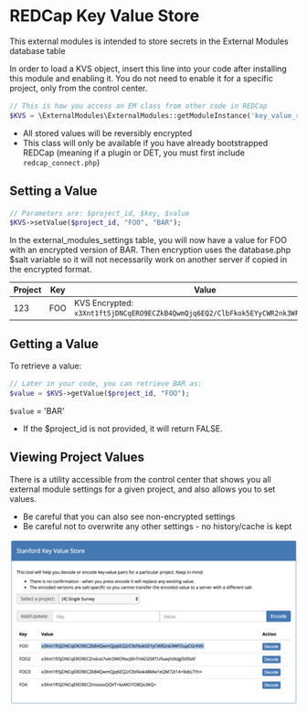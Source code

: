 # REDCap Key Value Store

This external modules is intended to store secrets in the External Modules database table

In order to load a KVS object, insert this line into your code after installing this module and enabling it.
You do not need to enable it for a specific project, only from the control center.
```php
// This is how you access an EM class from other code in REDCap
$KVS = \ExternalModules\ExternalModules::getModuleInstance('key_value_store');
```
 * All stored values will be reversibly encrypted
 * This class will only be available if you have already bootstrapped REDCap (meaning if a plugin or DET, you must first include `redcap_connect.php`)

## Setting a Value
```php
// Parameters are: $project_id, $key, $value
$KVS->setValue($project_id, "FOO", "BAR");
```
In the external_modules_settings table, you will now have a value for FOO with an encrypted version of BAR.  Then encryption uses the database.php $salt variable so it will not necessarily work on another server if copied in the encrypted format.

| Project | Key | Value |
| --- | --- | --------------------------------------------------------------- |
| 123 | FOO | KVS Encrypted: `x3Xnt1ft5jDNCqERO9ECZkB4QwmQjq6EQ2/ClbFkok5EYyCWR2nk3WFOupCGrXV0` |


## Getting a Value
To retrieve a value:
```php
// Later in your code, you can retrieve BAR as:
$value = $KVS->getValue($project_id, "FOO");
```
`$value` = 'BAR'
 * If the $project_id is not provided, it will return FALSE.
 
## Viewing Project Values
There is a utility accessible from the control center that shows you all external module settings for a given project, and also allows you to set values.
 * Be careful that you can also see non-encrypted settings
 * Be careful not to overwrite any other settings - no history/cache is kept
 
 ![Example Utility](example_kvs_utility.png)